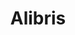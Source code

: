 ---
blog: https://alibris.com/blog
facebook: https://facebook.com/alibris
logohandle: alibris
pinterest: https://pinterest.com/alibrisbooks
sort: alibris
title: Alibris
twitter: https://x.com/alibris
website: https://www.alibris.com/
---